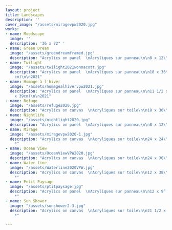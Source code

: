 ```yaml
---
layout: project
title: Landscapes
description: ''
cover_image: "/assets/miragevpw2020.jpg"
works:
- name: Moodscape
  image: ''
  description: '36 x 72" '
- name: Green Dream
  image: "/assets/greendreamframed.jpg"
  description: "Acrylics on panel  \nAcryliques sur panneau\n\n8 x 12\" (20 x 30.5cm)\n\n2022"
- name: Twilight
  image: "/assets/twilight2021wonnacott.jpg"
  description: "Acrylics on panel  \nAcryliques sur panneau\n\n18 x 36\" (45.7 x 91.4
    cm)\n\n2021"
- name: Homage à l'hiver
  image: "/assets/homagealhivervpw2021.jpg"
  description: "Acrylics on panel  \nAcryliques sur panneau\n\n11 1/2 x 15 1/2\" (29
    x 39cm)\n\n2021"
- name: Refuge
  image: "/assets/refuge2020.jpg"
  description: "Acrylics on canvas  \nAcryliques sur toile\n\n18 x 30\" (46 x 76cm)\n\n2020"
- name: Nightlife
  image: "/assets/nightlight2020.jpg"
  description: "Acrylics on panel  \nAcryliques sur panneau\n\n8 x 12\" (20 x 30.5cm)\n\n2020*"
- name: Mirage
  image: "/assets/miragevpw2020-1.jpg"
  description: "Acrylics on canvas  \nAcryliques sur toile\n\n24 x 24\" (61x 61cm)\n\n2020
    *"
- name: Ocean View
  image: "/assets/OceanViewVPW2020.jpg"
  description: "Acrylics on canvas  \nAcryliques sur toile\n\n24 x 30\" (61x 76cm)\n\n2020*"
- name: Water line
  image: "/assets/Waterline2020VPW.jpg"
  description: "Acrylics on canvas  \nAcryliques sur toile\n\n12 x 38\" (30.5 x 96.5cm)\n\n2020
    *"
- name: Petit Paysage
  image: "/assets/ptitpaysage.jpg"
  description: "Acrylics on panel  \nAcryliques sur panneau\n\n12 x 9” (30.5 x 23cm)\n\n2019
    *"
- name: Sun Shower
  image: "/assets/sunshower2-3.jpg"
  description: "Acrylics on canvas  \nAcryliques sur toile\n\n21 1/2 x 31 3/4\" (55x80.6cm)\n\n2019
    *"

---
```

